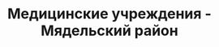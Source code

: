 ---
district_id: 5-15-0
district_name: Мядельский район
title: Медицинские учреждения - Мядельский район
---